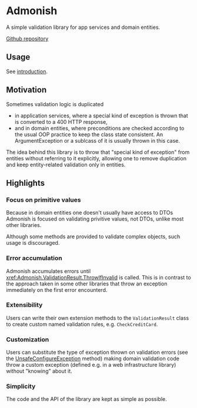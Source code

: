 # Admonish

A simple validation library for app services and domain entities.

[Github repository](https://github.com/otto-gebb/Admonish)

## Usage

See [introduction](articles/intro.md).

## Motivation

Sometimes validation logic is duplicated

- in application services, where a special kind of exception is
  thrown that is converted to a 400 HTTP response,
- and in domain entities, where preconditions are checked according to the usual OOP practice to
  keep the class state consistent.
  An ArgumentException or a sublcass of it is usually thrown in this case.

The idea behind this library is to throw that "special kind of exception" from entities without
referring to it explicitly, allowing one to remove duplication and keep entity-related validation
only in entities.

## Highlights

### Focus on primitive values

Because in domain entities one doesn't usually have access to DTOs Admonish is focused on
validating privitive values, not DTOs, unlike most other libraries.

Although some methods are provided to validate complex objects, such usage is discouraged.

### Error accumulation

Admonish accumulates errors until <xref:Admonish.ValidationResult.ThrowIfInvalid> is called. This
is in contrast to the approach taken in some other libraries that throw an exception
immediately on the first error encounterd.

### Extensibility

Users can write their own extension methods to the `ValidationResult` class to create custom named
validation rules, e.g. `CheckCreditCard`.

### Customization

Users can substitute the type of exception thrown on validation errors (see the
[UnsafeConfigureException](xref:Admonish.Validator.UnsafeConfigureException*)
method) making domain validation code throw a custom exception (defined e.g. in a web
infrastructure library) without "knowing" about it.

### Simplicity

The code and the API of the library are kept as simple as possible.
